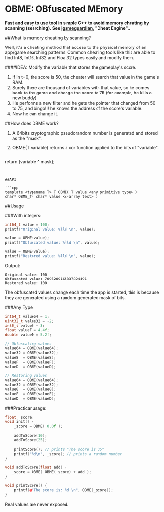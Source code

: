 OBME: OBfuscated MEmory
====
**Fast and easy to use tool in simple C++ to avoid memory cheating by scanning (searching). See [igameguardian](http://gameguardian.net/forum/files/file/85-igameguardian/), "Cheat Engine"…**


##What is memory cheating by scanning?

Well, it's a cheating method that access to the physical memory of an app/game searching patterns. Common cheating tools like this are able to find Int8, Int16, Int32 and Float32 types easily and modify them.

####IDEA: Modify the variable that stores the gameplay's score.

1. If in t=0, the score is 50, the cheater will search that value in the game's RAM.
2. Surely there are thousand of variables with that value, so he comes back to the game and change the score to 75 (for example, he kills a new buddy)
3. He performs a new filter and he gets the pointer that changed from 50 to 75, and bingo!!! he knows the address of the score's variable.
4. Now he can change it.

##How does OBME work?

1. A 64bits cryptographic pseudorandom number is generated and stored as the "mask".
2. OBME(T variable) returns a xor function applied to the bits of "variable".  

	```cpp
return (variable ^ mask);
```


##API

```cpp
template <typename T> T OBME( T value <any primitive type> )
char* OBME_T( char* value <c-array text> )
```


##Usage

###With integers:

```cpp
int64_t value = 100;
printf("Original value: %lld \n", value);

value = OBME(value);
printf("Obfuscated value: %lld \n", value);

value = OBME(value);
printf("Restored value: %lld \n", value);
```

Output:

```
Original value: 100 
Obfuscated value: 7095209165337824491 
Restored value: 100 
```
The obfuscated values change each time the app is started, this is because they are generated using a random generated mask of bits.

###Any Type:
```cpp
int64_t value64 = 1;
uint32_t value32 = -2;
int8_t value8 = 3;
float valueF = 4.4f;
double valueD = 5.2f;

// Obfuscating values
value64	= OBME(value64);
value32	= OBME(value32);
value8	= OBME(value8);
valueF	= OBME(valueF);
valueD	= OBME(valueD);

// Restoring values
value64	= OBME(value64);
value32	= OBME(value32);
value8	= OBME(value8);
valueF	= OBME(valueF);
valueD	= OBME(valueD);
```

###Practicar usage:

```cpp
float _score; 
void init() {
    _score = OBME( 0.0f );
    
    addToScore(10);
    addToScore(25);
    
    printScore(); // prints "The score is 35"
    printf("%d\n", _score); // prints a random number
}

void addToScore(float add) {
   _score = OBME( OBME(_score) + add );
}

void printScore() {
	printf(@"The score is: %d \n", OBME(_score));
}
```

Real values are never exposed.
